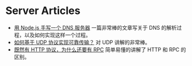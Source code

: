 # Server Articles

- [用 Node.js 手写一个 DNS 服务器](https://zhuanlan.zhihu.com/p/524465089) 一篇非常棒的文章写关于 DNS 的解析过程，以及如何实现这样一个过程。
- [如何基于 UDP 协议实现可靠传输？](https://zhuanlan.zhihu.com/p/524824554) 对 UDP 讲解的非常棒。
- [既然有 HTTP 协议，为什么还要有 RPC](https://zhuanlan.zhihu.com/p/543314531) 简单易懂的讲解了 HTTP 和 RPC 的区别。
